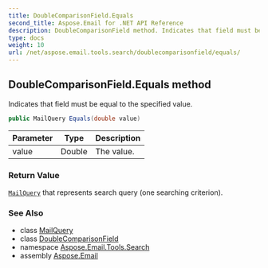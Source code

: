 ```yaml
---
title: DoubleComparisonField.Equals
second_title: Aspose.Email for .NET API Reference
description: DoubleComparisonField method. Indicates that field must be equal to the specified value
type: docs
weight: 10
url: /net/aspose.email.tools.search/doublecomparisonfield/equals/
---
```

## DoubleComparisonField.Equals method

Indicates that field must be equal to the specified value.

```csharp
public MailQuery Equals(double value)
```

| Parameter | Type | Description |
| --- | --- | --- |
| value | Double | The value. |

### Return Value

[`MailQuery`](../../mailquery/) that represents search query (one searching criterion).

### See Also

* class [MailQuery](../../mailquery/)
* class [DoubleComparisonField](../)
* namespace [Aspose.Email.Tools.Search](../../doublecomparisonfield/)
* assembly [Aspose.Email](../../../)



